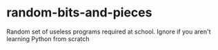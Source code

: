 # random-bits-and-pieces
Random set of useless programs required at school. Ignore if you aren't learning Python from scratch
